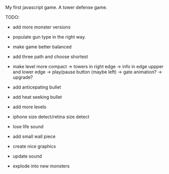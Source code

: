 My first javascript game. A tower defense game.

TODO:
- add more monster versions
- populate gun type in the right way.
- make game better balanced

- add three path and choose shortest

- make level more compact
        -> towers in right edge
        -> info in edge uppper and lower edge
        -> play/pause button (maybe left)
        -> gate animation?
        -> upgrade?
- add anticepating bullet
- add heat seeking bullet

- add more levels

- iphone size detect/retina size detect
- lose life sound
- add small wall piece
- create nice graphics
- update sound

- explode into new monsters
